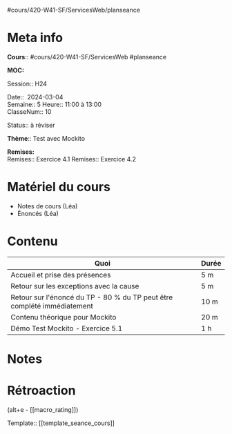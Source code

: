#cours/420-W41-SF/ServicesWeb/planseance
# Meta info

**Cours**:: #cours/420-W41-SF/ServicesWeb #planseance

**MOC:** 

Session:: H24

Date::  2024-03-04  
Semaine:: 5
Heure:: 11:00 à 13:00  
ClasseNum:: 10

Status::  <span class="chip to-review">à réviser</span> 

**Thème**:: Test avec Mockito

**Remises:**  
Remises:: Exercice 4.1
Remises:: Exercice 4.2

# Matériel du cours
* Notes de cours (Léa)
* Énoncés (Léa)
# Contenu
| Quoi                                                                    | Durée |
| ----------------------------------------------------------------------- | ----- |
| Accueil et prise des présences                                          | 5 m   |
| Retour sur les exceptions avec la cause                                 | 5 m   |
| Retour sur l'énoncé du TP - 80 % du TP peut être complété immédiatement | 10 m  |
| Contenu théorique pour Mockito                                          | 20 m  |
| Démo Test Mockito - Exercice 5.1                                        | 1 h   |

# Notes

# Rétroaction
(alt+e - [[macro_rating]])

Template:: [[template_seance_cours]]
